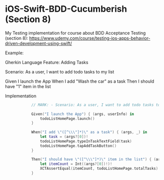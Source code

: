 # iOS-Swift-BDD-Cucumberish (Section 8)

My Testing implementation for course about BDD Acceptance Testing (section 8): https://www.udemy.com/course/testing-ios-apps-behavior-driven-development-using-swift/

Example: 

Gherkin Language
Feature: Adding Tasks

Scenario: As a user, I want to add todo tasks to my list

Given I launch the App
When I add "Wash the car" as a task
Then I should have "1" item in the list


Implementation
```swift
            // MARK: - Scenario: As a user, I want to add todo tasks to my list
            
            Given("I launch the App") { (args, userInfo) in
                todoListHomePage.launch()
            }
            
            When("I add \"([^\\\"]*)\" as a task") { (args, _) in
                let task = (args?[0])!
                todoListHomePage.typeInTaskTextField(task)
                todoListHomePage.tapAddTaskButton()
            }
            
            Then("I should have \"([^\\\"]*)\" item in the list") { (args, _) in
                let itemCount = Int((args?[0])!)!
                XCTAssertEqual(itemCount, todoListHomePage.totalTasks)
            }

```
